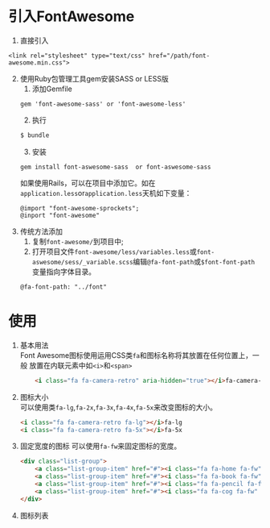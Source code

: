 #  引入FontAwesome  
1. 直接引入  
```
<link rel="stylesheet" type="text/css" href="/path/font-awesome.min.css">
```
2. 使用Ruby包管理工具gem安装SASS or LESS版
    1. 添加Gemfile
    ```
    gem 'font-awesome-sass' or 'font-awesome-less'
    ```
    2. 执行    
    ```sh
    $ bundle  
    ```
    3. 安装
    ```
    gem install font-aswesome-sass  or font-aswesome-sass
    ```
    如果使用Rails，可以在项目中添加它。如在`application.less`or`application.less`天机如下变量：
    ```
    @import "font-awesome-sprockets";
    @inport "font-awesome"
    ```
3. 传统方法添加
   1. 复制`font-awesome/`到项目中;  
   2. 打开项目文件`font-awesome/less/variables.less`或`font-aswesome/sess/_variable.scss`编辑`@fa-font-path`或`$font-font-path`变量指向字体目录。
    ```
    @fa-font-path: "../font"
    ```

#  使用 
1. 基本用法  
    Font Awesome图标使用运用CSS类`fa`和图标名称将其放置在任何位置上，一般
    放置在内联元素中如`<i>`和`<span>`  
    ```html 
        <i class="fa fa-camera-retro" aria-hidden="true"></i>fa-camera-retor
    ```

2. 图标大小  
    可以使用类`fa-lg`,`fa-2x`,`fa-3x`,`fa-4x`,`fa-5x`来改变图标的大小。
    ```html 
    <i class="fa fa-camera-retro fa-lg"></i>fa-lg
    <i class="fa fa-camera-retro fa-5x"></i>fa-5x
    ```

3. 固定宽度的图标 
    可以使用`fa-fw`来固定图标的宽度。
    ```html 
    <div class="list-group">
        <a class="list-group-item" href="#"><i class="fa fa-home fa-fw" aria-hidden="true"></i>&nbsp;Home</a>
        <a class="list-group-item" href="#"><i class="fa fa-book fa-fw" aria-hidden="true"></i>&nbsp; Library</a>
        <a class="list-group-item" href="#"><i class="fa fa-pencil fa-fw" aria-hidden="true"></i>&nbsp; Applications</a>
        <a class="list-group-item" href="#"><i class="fa fa-cog fa-fw" aria-hidden="true"></i>&nbsp; Settings</a>
    </div>
    ```

4. 图标列表  
                



